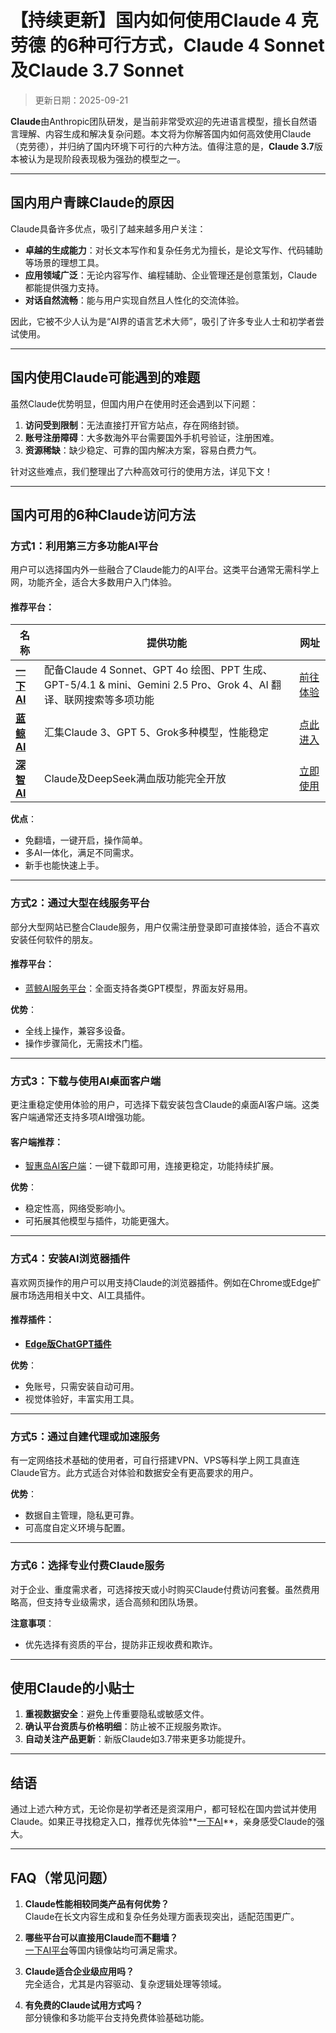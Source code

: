 # **【持续更新】国内如何使用Claude 4 克劳德 的6种可行方式，Claude 4 Sonnet及Claude 3.7 Sonnet**

> 更新日期：2025-09-21   

**Claude**由Anthropic团队研发，是当前非常受欢迎的先进语言模型，擅长自然语言理解、内容生成和解决复杂问题。本文将为你解答国内如何高效使用Claude（克劳德），并归纳了国内环境下可行的六种方法。值得注意的是，**Claude 3.7**版本被认为是现阶段表现极为强劲的模型之一。

---

## **国内用户青睐Claude的原因**

Claude具备许多优点，吸引了越来越多用户关注：

- **卓越的生成能力**：对长文本写作和复杂任务尤为擅长，是论文写作、代码辅助等场景的理想工具。
- **应用领域广泛**：无论内容写作、编程辅助、企业管理还是创意策划，Claude都能提供强力支持。
- **对话自然流畅**：能与用户实现自然且人性化的交流体验。

因此，它被不少人认为是“AI界的语言艺术大师”，吸引了许多专业人士和初学者尝试使用。

---

## **国内使用Claude可能遇到的难题**

虽然Claude优势明显，但国内用户在使用时还会遇到以下问题：

1. **访问受到限制**：无法直接打开官方站点，存在网络封锁。
2. **账号注册障碍**：大多数海外平台需要国外手机号验证，注册困难。
3. **资源稀缺**：缺少稳定、可靠的国内解决方案，容易白费力气。

针对这些难点，我们整理出了六种高效可行的使用方法，详见下文！

---

## **国内可用的6种Claude访问方法**

### **方式1：利用第三方多功能AI平台**

用户可以选择国内外一些融合了Claude能力的AI平台。这类平台通常无需科学上网，功能齐全，适合大多数用户入门体验。

#### 推荐平台：
| 名称 | 提供功能 | 网址 |
| --- | --- | --- |
| **[一下 AI](https://xsimplechat.com)** | 配备Claude 4 Sonnet、GPT 4o 绘图、PPT 生成、GPT-5/4.1 & mini、Gemini 2.5 Pro、Grok 4、AI 翻译、联网搜索等多项功能 | [前往体验](https://xsimplechat.com) |
| **[蓝鲸 AI](https://ai.lanjingai.org/)** | 汇集Claude 3、GPT 5、Grok多种模型，性能稳定 | [点此进入](https://ai.lanjingai.org/) |
| **[深智 AI](https://deepseek-free.org/)** | Claude及DeepSeek满血版功能完全开放 | [立即使用](https://deepseek-free.org/) |

**优点**：
- 免翻墙，一键开启，操作简单。
- 多AI一体化，满足不同需求。
- 新手也能快速上手。

---

### **方式2：通过大型在线服务平台**

部分大型网站已整合Claude服务，用户仅需注册登录即可直接体验，适合不喜欢安装任何软件的朋友。

#### 推荐平台：
- [蓝鲸AI服务平台](https://guide1.lanjing.ai)：全面支持各类GPT模型，界面友好易用。

**优势**：
- 全线上操作，兼容多设备。
- 操作步骤简化，无需技术门槛。

---

### **方式3：下载与使用AI桌面客户端**

更注重稳定使用体验的用户，可选择下载安装包含Claude的桌面AI客户端。这类客户端通常还支持多项AI增强功能。

#### 客户端推荐：
- [智惠岛AI客户端](https://xsimplechat.com)：一键下载即可用，连接更稳定，功能持续扩展。

**优势**：
- 稳定性高，网络受影响小。
- 可拓展其他模型与插件，功能更强大。

---

### **方式4：安装AI浏览器插件**

喜欢网页操作的用户可以用支持Claude的浏览器插件。例如在Chrome或Edge扩展市场选用相关中文、AI工具插件。

#### 推荐插件：
- **[Edge版ChatGPT插件](https://xsimplechat.com)**

**优势**：
- 免账号，只需安装自动可用。
- 视觉体验好，丰富实用工具。

---

### **方式5：通过自建代理或加速服务**

有一定网络技术基础的使用者，可自行搭建VPN、VPS等科学上网工具直连Claude官方。此方式适合对体验和数据安全有更高要求的用户。

**优势**：
- 数据自主管理，隐私更可靠。
- 可高度自定义环境与配置。

---

### **方式6：选择专业付费Claude服务**

对于企业、重度需求者，可选择按天或小时购买Claude付费访问套餐。虽然费用略高，但支持专业级需求，适合高频和团队场景。

**注意事项**：
- 优先选择有资质的平台，提防非正规收费和欺诈。

---

## **使用Claude的小贴士**

1. **重视数据安全**：避免上传重要隐私或敏感文件。  
2. **确认平台资质与价格明细**：防止被不正规服务欺诈。
3. **自动关注产品更新**：新版Claude如3.7带来更多功能提升。

---

## **结语**

通过上述六种方式，无论你是初学者还是资深用户，都可轻松在国内尝试并使用Claude。如果正寻找稳定入口，推荐优先体验**[一下AI](https://xsimplechat.com)**，亲身感受Claude的强大。

---

## **FAQ（常见问题）**

1. **Claude性能相较同类产品有何优势？**  
   Claude在长文内容生成和复杂任务处理方面表现突出，适配范围更广。

2. **哪些平台可以直接用Claude而不翻墙？**  
   [一下AI平台](https://ai.lanjingai.org)等国内镜像站均可满足需求。

3. **Claude适合企业级应用吗？**  
   完全适合，尤其是内容驱动、复杂逻辑处理等领域。

4. **有免费的Claude试用方式吗？**  
   部分镜像和多功能平台支持免费体验基础功能。
